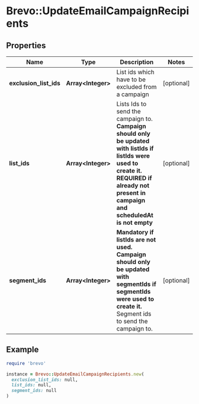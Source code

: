 # Brevo::UpdateEmailCampaignRecipients

## Properties

| Name | Type | Description | Notes |
| ---- | ---- | ----------- | ----- |
| **exclusion_list_ids** | **Array&lt;Integer&gt;** | List ids which have to be excluded from a campaign | [optional] |
| **list_ids** | **Array&lt;Integer&gt;** | Lists Ids to send the campaign to. **Campaign should only be updated with listIds if listIds were used to create it. REQUIRED if already not present in campaign and scheduledAt is not empty**  | [optional] |
| **segment_ids** | **Array&lt;Integer&gt;** | **Mandatory if listIds are not used. Campaign should only be updated with segmentIds if segmentIds were used to create it.** Segment ids to send the campaign to.  | [optional] |

## Example

```ruby
require 'brevo'

instance = Brevo::UpdateEmailCampaignRecipients.new(
  exclusion_list_ids: null,
  list_ids: null,
  segment_ids: null
)
```

